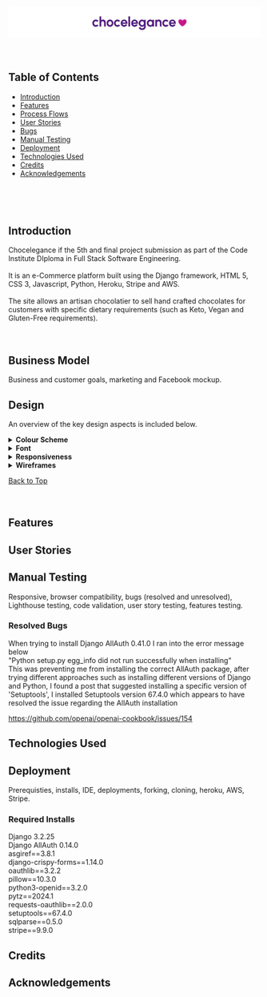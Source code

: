 ![hero image](documentation/readme-hero-image.webp)
<br>
<br>
<br>
## Table of Contents

* [Introduction](#introduction)
* [Features](#features)
* [Process Flows](#process-flows)
* [User Stories](#user-stories)
* [Bugs](#bugs)
* [Manual Testing](#manual-testing)
* [Deployment](#deployment)
* [Technologies Used](#technologies-used)
* [Credits](#credits)
* [Acknowledgements](#acknowledgements)
<br>
<br>
<br>


## Introduction

Chocelegance if the 5th and final project submission as part of the Code Institute DIploma in Full Stack Software Engineering.
<br><br>
It is an e-Commerce platform built using the Django framework, HTML 5, CSS 3, Javascript, Python, Heroku, Stripe and AWS.
<br><br>
The site allows an artisan chocolatier to sell hand crafted chocolates for customers with specific dietary requirements (such as Keto, Vegan and Gluten-Free requirements).
<br>
<br>
<br>

## Business Model

Business and customer goals, marketing and Facebook mockup.


<!--------------------------------------------------------------------------------------------------------------------------------------------------------------------------------------------------------------------------------- DESIGN SECTION -->
## Design 

An overview of the key design aspects is included below.

<details>
  <summary><b> Colour Scheme </b></summary>
<br>
4 primary colours used throughout the site, these colours were chosen based on appropriateness, purple has a traditional association with chocolates (to my mind), this can be seen in popular brands such as Cadbury and Milka, which are two of my favourite!. The more vibrant shades of bright purple/violet have associations with romance, as exemplified by tradional Valentine's day colour schemese.
<br><br>
The colour scheme also provides good contrast when reading text to improve accessibility.
<br><br>

<table>
<tr><th>Cadbury Example</th><th>Milk Example</th><th>Valentine's Day Example</th></tr>

<tr>
<td>

![cadbury example](documentation/cadbury-brand-example.webp)
</td>

<td>

![cadbury example](documentation/milka-brand-example.webp)
</td>

<td>

![cadbury example](documentation/valentines-day-example.webp)
</td>
</tr>

</table>




<table>
<tr><th>Colour</th><th>Details</th></tr>
<!-- spacer -->
<tr><td>
<br>

![Coquelicot](assets/documentation/colour_1.webp)
<br><br>
</td>
<td>Name: Coquelicot<br><br>Hex: #E83800<br><br>RGB: (232, 56, 0)<br><br>CMYK: 0, 0.758, 1, 0.090</td>
</tr>
<!-- spacer -->
<tr><td>
<br>

![Eggshell](assets/documentation/colour_2.webp)
<br><br>
</td><td><br>Name: Eggshell<br><br>Hex: #EEEDCE<br><br>RGB: (238, 237, 206)<br><br>CMYK: 0, 0.004, 0.134, 0.066</td></tr>
<!-- spacer -->
<tr><td>
<br>

![Web Forest Green](assets/documentation/colour_3.webp)
<br><br>
</td><td>Name: Web Forest Green<br><br>Hex: #2F852B<br><br>RGB: (47, 133, 43)<br><br>CMYK: 0.646, 0, 0.676, 0.478</td></tr>
<!-- spacer -->
<tr><td>
<br>

![Web Forest Green](assets/documentation/colour_4.webp)
<br><br>
</td><td>Name: Light Carmine Pink<br><br>Hex: #ED6877<br><br>RGB: (237, 104, 119)<br><br>CMYK: 0, 0.561, 0.497, 0.070</td></tr>
<!-- spacer -->
<tr><td>
<br>

![Web Forest Green](assets/documentation/colour_5.webp)
<br><br>
</td><td>Name: American Yellow<br><br>Hex: #F3BC00<br><br>RGB: (243, 188, 0)<br><br>CMYK: 0, 0.226, 1, 0.047</td></tr>
<!-- spacer -->
<tr><td>
<br>

![Web Forest Green](assets/documentation/colour_6.webp)
<br><br>
</td><td>Name: Dodger Blue<br><br>Hex: #2C86FF<br><br>RGB: (44, 134, 255)<br><br>CMYK: 0.827, 0.474, 0, 0</td></tr>
<!-- spacer -->
</table>
</details>
<!-- Colour Scheme section ends here -->
<!-- spacer -->
<details>
  <summary><b> Font </b></summary>
<br>
<table>
<tr><th> <b>FWWC 2023 Official Font</b> </th></tr>
<tr><td>
The site uses the official font named 'FWWC 2023' to stay consistent with the brand identity of the event. The source of the font download has been linked in the Credits section.
</td></tr>
<tr><td>

![Official Font](assets/documentation/features06_official_font.webp)

</td></tr>
</table> 
</details>
<!-- spacer -->
<details>
  <summary><b> Responsiveness </b></summary>
<br>
<table>
<tr><th> <b>Am I Responsive?</b> </th></tr>
<tr><td>
The site was designed following the principles of mobile first design. All initial CSS style rules were implemented for use on mobile devices with a min-width screen size of 320px, from there the layout was adapted as needed for progressively larger screens using media queries. <br><br>Flexbox functionality was utilised for the 'containers' used throughout the site which helped immensely in achieving the desired level of responsiveness. The screenshot below was taken from the site:<br><br> https://ui.dev/amiresponsive<br><br>
</td></tr>
<tr><td>

![Official Font](assets/documentation/amiresponsive.webp)

</td></tr>
</table> 
</details>
<!-- spacer -->
<details>
  <summary><b> Wireframes </b></summary>
<br>
<details>  
  <summary>  <i>Enter Username</i> </summary>  <!-- whitespace character used in heading '  ' to add indentation -->
<br>
<!-- Wireframe 1 1 begins -->
The initial landing page will display the 'FIFA Women's World Cup Quiz 2023' logo, along with an input field to enter a username, and an 'enter' button. 

Validation will occur here, if the username does not meet the requirements a dialogue box will be displayed. If the input is accepted, the value will be assigned to a 'userName' variable.

The 'Enter' button will run the validation function and display the 'Quiz Rules' screen.

To note, the quiz will exist on a single page of HTML, with different sections being displayed to, or hidden from, the user depending on the context.

![Wireframe_01](assets/documentation/wireframe01_enter_username.webp)
</details>
<!-- Wireframe 1 ends -->
<!-- Wireframe 2 begins -->
<details>
  <summary>  <i>Quiz Rules</i> </summary>
<br>
Once the username is accepted, the rules of the quiz will then be displayed using the displayRules() function.

In summary, there will be 11 questions related to the 2023 Women's World Cup, with 4 choices per question along with a VAR Assist feature that will remove 2 incorrect answers. The VAR Assist name comes from the 'Video Assistant Referee' which is a controversial technology used in football to assist in refereeing decisions (hopefully it will only do good things in this quiz). The user will be granted 3 VAR Assists at the beginning, and can use a max of 1 per question until they run out. (To disambiguate completely, there is no relationship to the VAR variable declaration keyword!)

When a question is answered correctly, the user will score a goal, otherwise the attempt will be considered a miss.

The button on this screen will have an inner text of 'Kick Off!' and will call a function to display the quiz content.

![Wireframe Quiz Rules](assets/documentation/wireframe02_display_rules.webp)
</details>
<!-- Wireframe 2 ends -->
<!-- Wireframe 3 begins -->
<details>
  <summary>  <i>Display Quiz</i> </summary>
<br>
After the user kicks off the quiz, the questions and choices will be displayed using the displayQuiz() function. 

The inner HTML of the question and choice containers will be driven by the content of an object data structure existing in the javascript file, the object will be assigned to a variable named quizEngine. A 'Questions' property will have associated string values that will be accessed using dot notation and their index numbers, this will also be the case for the 'Choices' property, except the Choices property will have a nested array of 4 string values at each index. A questionCounter variable will be created and incremented after each question to drive the content displayed to the user by iterating over the Question and Choices properties accordingly.

A radio input will be used to allow the user to submit their choice, when checking the answer the radio inputs will be assigned as a HTML collection to a userChoice variable, then an IF conditional statement will determine which input is checked, the checked input will be compared against the correct answer (which will be stored as a string value in an 'Answers' property of the quizEngine). The 'Goals Scored' variable will then be incremented by 1 if the answer is correct.

The main button on this screen will have an inner text of 'Shoot!' and will be assigned the checkAnswer() function. 

A VAR Assist button will also be displayed to the user along with the remaining assists available.

In the bottom right hand corner, a score tracker will be visible showing the user's current score.

Just below the logo, a progress tracker will be located that gives the user feedback on the current active question and the questions they answered correctly or incorrectly. The active question will be styled with a prominent glowing effect to aid accessibility.

![Display Quiz](assets/documentation/wireframe03_display_quiz.webp)
</details>
<!-- Wireframe 3 ends -->
<!-- Wireframe 4 begins -->
<details>
  <summary>  <i>VAR Assist Feature</i> </summary>
<br>
The user can decide to trigger the varAssist() feature in order to remove 2 wrong answers from the screen. A 'varAssists' property will be included in the quizEngine object, this property will have 2 choice IDs held as string values in an array at each index that correspond to the wrong answers for each question, these choice IDs will be used to access the related HTML elements and set the display attribute to 'none'. The 'VAR Assists remaining' counter will be decremented upon use until it reaches 0, at this point the VAR Assist button will be disabled for the remainder of the quiz.

Once a choice has been made by the user. the 'Shoot!' button will then trigger the checkAnswer() function.

![VAR Assist Feature](assets/documentation/wireframe04_var_assist_feature.webp)
</details>
<!-- Wireframe 4 ends -->
<!-- Wireframe 5 begins -->
<details>
  <summary>  <i>Check Answer</i> </summary>
<br>
Once the user has decided on their choice and selected the corresponding radio input, they can then trigger the checkAnswer() function by clicking on the 'Shoot!' button. This will then assign the radio inputs to a HTML collection by utilising the getElementsByClass method (the radio inputs will have a class attribute of 'choices'). 

This HTML collection will then be iterated over using a 'for loop' to determine which input has been checked (using an IF conditional statement). Once the checked input has been identified, this will be stored in a variable named userChoice, which will be compared against the corresponding correct answer for the question held in the 'Answers' property of the quizEngine object (this will be accessed using dot notation and assigned to a variable named correctAnswer).

If the userChoice and correctAnswer variables are equal (===), then feedback will be presented to the user with a 'GOAL!' message and a picture being displayed, the HTML element of the corresponding tracker item will be assigned a class of .correct and the colour will be changed to green (the .active class will be removed). The 'Goals Scored' counter will also be incremented by 1.

If the userChoice and correctAnswer variables are not equal, the feedback will be presented to the user with a 'MISS!' message and a picture being displayed, the HTML element of the corresponding tracker item will be assigned a class of .incorrect and the colour will be changed to red  (the .active class will be removed). The 'Goals Scored' counter will not be incremented. 

The inner HTML of the main button will change to 'Play On!' which when pressed will invoke a nextQuestion() function that will increment the questionCounter variable and display the content of the next question and set of choices to the user.

![Check Answer](assets/documentation/wireframe05_check_answer.webp)
</details>
<!-- Wireframe 5 ends -->
<!-- Wireframe 6 begins -->
<details>
  <summary>  <i>Display Next Question</i> </summary>
<br>
The nextQuestion() function will continue the process of iterating over the quizEngine object using the value of the questionCounter variable to access the corresponding index of the questions and choices to display until the final question has been reached. 

This function will also change the HTML class attribute of the current question to .active in order to give the glowing effect on the tracker panel.

When the last question has been answered, the nextQuestion() function will change the inner HTML of the main button to 'View Result!' instead of 'Play On!' and assign to it a function of displayResult().

![Display Next Question 1](assets/documentation/wireframe06_display_next_question(1).webp)
![Display Next Question 2](assets/documentation/wireframe06_display_next_question(2).webp)
</details>
<!-- Wireframe 6 ends -->
<!-- Wireframe 7 begins -->
<details>
  <summary>  <i>Display Result</i> </summary>
<br>
Once the last question has been answered, the user can click on the 'View Result!' button. This will display feedback to the user on the total goals scored out of the 11 attempts along with a text message congratulating the user on completing the quiz.

An image will also be displayed to the user.

The main button's inner HTML will be changed to 'Rematch!' and have a rematch() function assigned to it.

This screen is the end of the current quiz session.

![Display Result](assets/documentation/wireframe07_display_result.webp)
</details>
<!-- Wireframe 7 ends -->
<!-- Wireframe 8 begins -->
<details>
  <summary>  <i>Rematch</i> </summary>
<br>
The end screen prompts the user with a 'Rematch!' that will guide them back to the start screen.

This will effectively reset the quiz.

![Rematch](assets/documentation/wireframe08_rematch.webp)
</details>
<!-- Wireframe 8 ends -->
<!-- Wireframe 9 begins -->
<details>
  <summary>  <i>Whiteboard Wireframe</i> </summary>
<br>
A little bonus for the whiteboard lovers :cupid:
<br>
<br>

![Whiteboard Wireframe](assets/documentation/wireframe09_whiteboard.webp)
</details>
<!-- Wireframe 9 ends -->
</details>
<!-- Wireframe section ends here -->

[Back to Top](#fifa-2023-womens-world-cup-quiz)
<br>
<br>
<br>







## Features







## User Stories







## Manual Testing

Responsive, browser compatibility, bugs (resolved and unresolved), Lighthouse testing, code validation, user story testing, features testing.


### Resolved Bugs

When trying to install Django AllAuth 0.41.0 I ran into the error message below<br>
"Python setup.py egg_info did not run successfully when installing"<br>
This was preventing me from installing the correct AllAuth package, after trying different approaches such as installing different versions of Django and Python, I found a post that suggested installing a specific version of 'Setuptools', I installed Setuptools version 67.4.0 which appears to have resolved the issue regarding the AllAuth installation

https://github.com/openai/openai-cookbook/issues/154


## Technologies Used

## Deployment

Prerequisties, installs, IDE, deployments, forking, cloning, heroku, AWS, Stripe.







### Required Installs

Django 3.2.25<br>
Django AllAuth 0.14.0<br>
asgiref==3.8.1<br>
django-crispy-forms==1.14.0<br>
oauthlib==3.2.2<br>
pillow==10.3.0<br>
python3-openid==3.2.0<br>
pytz==2024.1<br>
requests-oauthlib==2.0.0<br>
setuptools==67.4.0<br>
sqlparse==0.5.0<br>
stripe==9.9.0<br>



## Credits

## Acknowledgements
